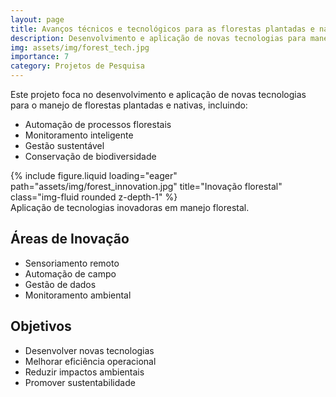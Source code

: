 ```yaml
---
layout: page
title: Avanços técnicos e tecnológicos para as florestas plantadas e nativas
description: Desenvolvimento e aplicação de novas tecnologias para manejo florestal
img: assets/img/forest_tech.jpg
importance: 7
category: Projetos de Pesquisa
---
```


Este projeto foca no desenvolvimento e aplicação de novas tecnologias para o manejo de florestas plantadas e nativas, incluindo:

- Automação de processos florestais
- Monitoramento inteligente
- Gestão sustentável
- Conservação de biodiversidade

<div class="row">
    <div class="col-sm mt-3 mt-md-0">
        {% include figure.liquid loading="eager" path="assets/img/forest_innovation.jpg" title="Inovação florestal" class="img-fluid rounded z-depth-1" %}
    </div>
</div>
<div class="caption">
    Aplicação de tecnologias inovadoras em manejo florestal.
</div>

## Áreas de Inovação

- Sensoriamento remoto
- Automação de campo
- Gestão de dados
- Monitoramento ambiental

## Objetivos

- Desenvolver novas tecnologias
- Melhorar eficiência operacional
- Reduzir impactos ambientais
- Promover sustentabilidade 